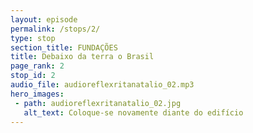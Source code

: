 ```yaml
---
layout: episode
permalink: /stops/2/
type: stop
section_title: FUNDAÇÕES
title: Debaixo da terra o Brasil
page_rank: 2
stop_id: 2
audio_file: audioreflexritanatalio_02.mp3
hero_images:
 - path: audioreflexritanatalio_02.jpg
   alt_text: Coloque-se novamente diante do edifício
---
```

